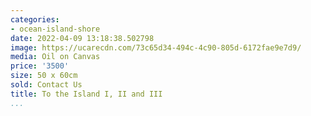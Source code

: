 ```yaml
---
categories:
- ocean-island-shore
date: 2022-04-09 13:18:38.502798
image: https://ucarecdn.com/73c65d34-494c-4c90-805d-6172fae9e7d9/
media: Oil on Canvas
price: '3500'
size: 50 x 60cm
sold: Contact Us
title: To the Island I, II and III
...
```

